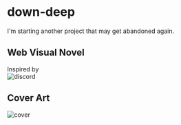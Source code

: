 # down-deep
I'm starting another project that may get abandoned again.

## Web Visual Novel
Inspired by<br>
![discord](https://cdn.discordapp.com/attachments/616833107965771776/765561295167684618/Screenshot_977.png)

## Cover Art
![cover](https://cdn.discordapp.com/attachments/608999363967975461/765559254601826364/unknown.png)